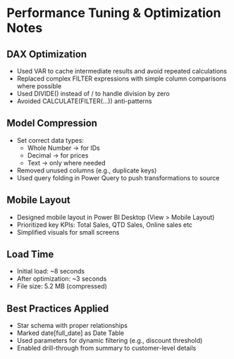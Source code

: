 # Performance Tuning & Optimization Notes

## DAX Optimization
- Used VAR to cache intermediate results and avoid repeated calculations
- Replaced complex FILTER expressions with simple column comparisons where possible
- Used DIVIDE() instead of / to handle division by zero
- Avoided CALCULATE(FILTER(...)) anti-patterns

## Model Compression
- Set correct data types:
  - Whole Number → for IDs
  - Decimal → for prices
  - Text → only where needed
- Removed unused columns (e.g., duplicate keys)
- Used query folding in Power Query to push transformations to source

## Mobile Layout
- Designed mobile layout in Power BI Desktop (View > Mobile Layout)
- Prioritized key KPIs: Total Sales, QTD Sales, Online sales etc 
- Simplified visuals for small screens

## Load Time
- Initial load: ~8 seconds
- After optimization: ~3 seconds
- File size: 5.2 MB (compressed)

## Best Practices Applied
- Star schema with proper relationships
- Marked date[full_date] as Date Table
- Used parameters for dynamic filtering (e.g., discount threshold)
- Enabled drill-through from summary to customer-level details